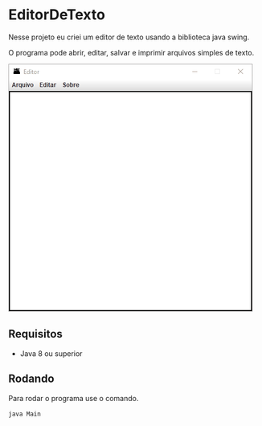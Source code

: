 # EditorDeTexto

Nesse projeto eu criei um editor de texto usando a biblioteca java swing.

O programa pode abrir, editar, salvar e imprimir arquivos simples de texto. 

![img](https://github.com/SammeJanderson/EditorDeTexto/blob/main/Demostra%C3%A7%C3%A3oDoEditor2.gif)


## Requisitos 
+ Java 8 ou superior


## Rodando

Para rodar o programa use o comando.

````terminal
java Main
````

